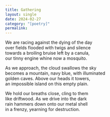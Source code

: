 ```yaml
---
title: Gathering
layout: single
date: 2024-02-27
category: "[poetry]"
permalink:
---
```


We are racing against the dying of the day    
over fields flooded with twigs and silence  
towards a broiling bruise left by a canula,   
our tinny engine whine now a mosquito.   

As we approach, the cloud swallows the sky  
becomes a mountain, navy blue, with illuminated    
golden caves. Above our heads it towers,    
an impossible island on this empty plain. 

We hold our breaths close, cling to them   
like driftwood. As we drive into the dark   
rain hammers down onto our metal shell    
in a frenzy,  yearning for destruction. 
